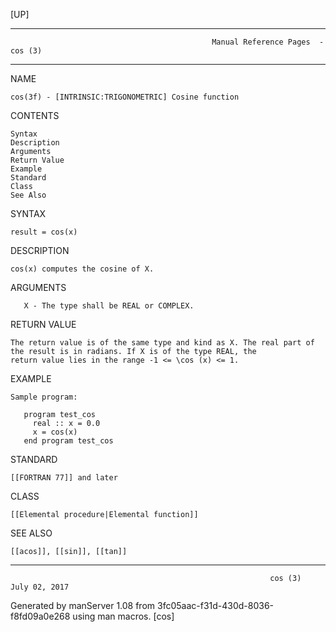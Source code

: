 [UP]

-----------------------------------------------------------------------------------------------------------------------------------
                                                 Manual Reference Pages  - cos (3)
-----------------------------------------------------------------------------------------------------------------------------------
                                                                 
NAME

    cos(3f) - [INTRINSIC:TRIGONOMETRIC] Cosine function

CONTENTS

    Syntax
    Description
    Arguments
    Return Value
    Example
    Standard
    Class
    See Also

SYNTAX

    result = cos(x)

DESCRIPTION

    cos(x) computes the cosine of X.

ARGUMENTS

       X - The type shall be REAL or COMPLEX.

RETURN VALUE

    The return value is of the same type and kind as X. The real part of the result is in radians. If X is of the type REAL, the
    return value lies in the range -1 <= \cos (x) <= 1.

EXAMPLE

    Sample program:

       program test_cos
         real :: x = 0.0
         x = cos(x)
       end program test_cos



STANDARD

    [[FORTRAN 77]] and later

CLASS

    [[Elemental procedure|Elemental function]]

SEE ALSO

    [[acos]], [[sin]], [[tan]]

-----------------------------------------------------------------------------------------------------------------------------------

                                                              cos (3)                                                 July 02, 2017

Generated by manServer 1.08 from 3fc05aac-f31d-430d-8036-f8fd09a0e268 using man macros.
                                                               [cos]
